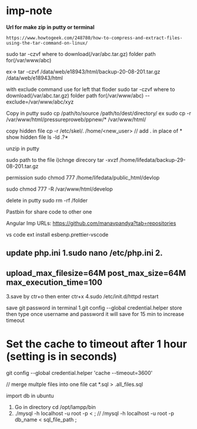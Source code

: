 # imp-note

**Url for make zip in putty or terminal**

    https://www.howtogeek.com/248780/how-to-compress-and-extract-files-using-the-tar-command-on-linux/

sudo tar -czvf where to download(/var/abc.tar.gz) folder path for(/var/www/abc)

ex->  tar -czvf /data/web/e18943/html/backup-20-08-201.tar.gz /data/web/e18943/html

with exclude command use for left that floder 
sudo tar -czvf where to download(/var/abc.tar.gz) folder path for(/var/www/abc) --exclude=/var/www/abc/xyz


Copy in putty 
sudo cp /path/to/source /path/to/dest/directory/
ex 
sudo cp -r /var/www/html/pressureproweb/ppnew/* /var/www/html/

copy hidden file
cp -r /etc/skel/. /home/<new_user>  // add . in place of *
show hidden file 
ls -ld .?* 



unzip in putty

sudo path to the file
i)chnge direcory 
tar -xvzf /home/lifedata/backup-29-08-201.tar.gz

permission 
 sudo chmod 777 /home/lifedata/public_html/devlop

sudo chmod 777 -R /var/www/html/develop

delete in putty 
sudo rm -rf /folder


Pastbin for share code to other one


Angular Imp URLs:
https://github.com/manavpandya?tab=repositories



vs code ext install esbenp.prettier-vscode




update php.ini
1.sudo nano  /etc/php.ini
2.
--------------
upload_max_filesize=64M
post_max_size=64M
max_execution_time=100
--------------
3.save by ctr+o then enter ctr+x
4.sudo /etc/init.d/httpd restart

save git password in terminal
1.git config --global credential.helper store 
then type once username and password it will save for 15 min
to increase timeout 
# Set the cache to timeout after 1 hour (setting is in seconds)
git config --global credential.helper 'cache --timeout=3600'


// merge multple files into one file
cat *.sql  > .all_files.sql

import db in ubuntu
1. Go in directory
   cd /opt/lampp/bin
2. ./mysql -h localhost -u root -p  <  ; // /mysql -h localhost -u root -p db_name < sql_file_path ;
